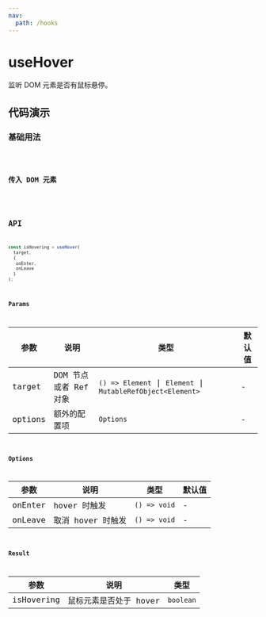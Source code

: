 ```yaml
---
nav:
  path: /hooks
---
```


# useHover

监听 DOM 元素是否有鼠标悬停。

## 代码演示

### 基础用法

<code src="./demo/demo1.tsx" />

### 传入 DOM 元素

<code src="./demo/demo2.tsx" />

## API

```javascript
const isHovering = useHover(
  target, 
  {
   onEnter,
   onLeave
  }
);
```

### Params

| 参数    | 说明                  | 类型                                                        | 默认值 |
|---------|-----------------------|-------------------------------------------------------------|--------|
| target  | DOM 节点或者 Ref 对象 | `() => Element` \| `Element` \| `MutableRefObject<Element>` | -      |
| options | 额外的配置项          | `Options`                                                   | -      |

### Options

| 参数    | 说明              | 类型         | 默认值 |
|---------|-------------------|--------------|--------|
| onEnter | hover 时触发      | `() => void` | -      |
| onLeave | 取消 hover 时触发 | `() => void` | -      |

### Result

| 参数       | 说明                   | 类型      |
|------------|------------------------|-----------|
| isHovering | 鼠标元素是否处于 hover | `boolean` |